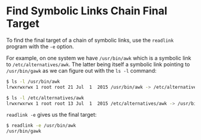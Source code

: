 # Find Symbolic Links Chain Final Target

To find the final target of a chain of symbolic links, use the `readlink` program with the `-e` option.

For example, on one system we have `/usr/bin/awk` which is a symbolic link to `/etc/alternatives/awk`. The latter being itself a symbolic link pointing to `/usr/bin/gawk` as we can figure out with the `ls -l` command:

```bash
$ ls -l /usr/bin/awk
lrwxrwxrwx 1 root root 21 Jul  1  2015 /usr/bin/awk -> /etc/alternatives/awk

$ ls -l /etc/alternatives/awk
lrwxrwxrwx 1 root root 13 Jul  1  2015 /etc/alternatives/awk -> /usr/bin/gawk
```

`readlink -e` gives us the final target:

```bash
$ readlink -e /usr/bin/awk
/usr/bin/gawk
```


